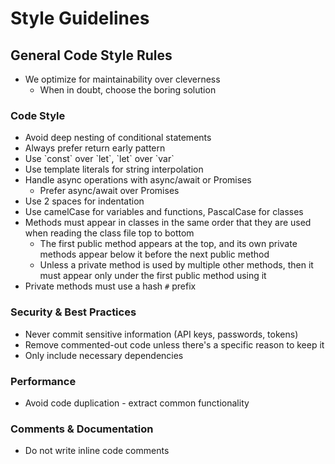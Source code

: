 # Style Guidelines

## General Code Style Rules
- We optimize for maintainability over cleverness
  - When in doubt, choose the boring solution

### Code Style
- Avoid deep nesting of conditional statements
- Always prefer return early pattern
- Use \`const\` over \`let\`, \`let\` over \`var\`
- Use template literals for string interpolation
- Handle async operations with async/await or Promises
  - Prefer async/await over Promises
- Use 2 spaces for indentation
- Use camelCase for variables and functions, PascalCase for classes
- Methods must appear in classes in the same order that they are used when reading the class file top to bottom
  - The first public method appears at the top, and its own private methods appear below it before the next public method
  - Unless a private method is used by multiple other methods, then it must appear only under the first public method using it
- Private methods must use a hash `#` prefix

### Security & Best Practices
- Never commit sensitive information (API keys, passwords, tokens)
- Remove commented-out code unless there's a specific reason to keep it
- Only include necessary dependencies

### Performance
- Avoid code duplication - extract common functionality

### Comments & Documentation
- Do not write inline code comments
